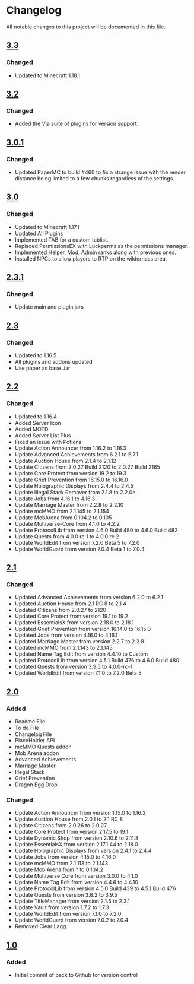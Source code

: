 # Changelog
All notable changes to this project will be documented in this file.

## [3.3]

### Changed
- Updated to Minecraft 1.18.1

## [3.2]

### Changed
- Added the Via suite of plugins for version support.

## [3.0.1]

### Changed
- Updated PaperMC to build #460 to fix a strange issue with the render distance being limited to a few chunks regardless of the settings.

## [3.0]

### Changed
- Updated to Minecraft 1.17.1
- Updated All Plugins
- Implemented TAB for a custom tablist.
- Replaced PermissionsEX with Luckperms as the permissions manager.
- Implemented Helper, Mod, Admin ranks along with previous ones.
- Installed NPCs to allow players to RTP on the wilderness area. 

## [2.3.1]

### Changed
- Update main and plugin jars

## [2.3]

### Changed
- Updated to 1.16.5
- All plugins and addons updated
- Use paper as base Jar

## [2.2]

### Changed
- Updated to 1.16.4
- Added Server Icon
- Added MOTD
- Added Server List Plus
- Fixed an issue with Potions
- Update Action Announcer from 1.16.2 to 1.16.3
- Update Advanced Achievements from 6.2.1 to 6.7.1
- Update Auction House from 2.1.4 to 2.1.12
- Update Citizens from 2.0.27 Build 2120 to 2.0.27 Build 2165
- Update Core Protect from version 19.2 to 19.3
- Update Grief Prevention from 16.15.0 to 16.16.0
- Update Holographic Displays from 2.4.4 to 2.4.5
- Update Illegal Stack Remover from 2.1.8 to 2.2.0e
- Update Jobs from 4.16.1 to 4.16.3
- Update Marriage Master from 2.2.8 to 2.2.10
- Update mcMMO from 2.1.145 to 2.1.154
- Update MobArena from 0.104.2 to 0.105
- Update Multiverse-Core from 4.1.0 to 4.2.2
- Update ProtocolLib from version 4.6.0 Build 480 to 4.6.0 Build 482
- Update Quests from 4.0.0 rc 1 to 4.0.0 rc 2
- Update WorldEdit from version 7.2.0 Beta 5 to 7.2.0
- Update WorldGuard from version 7.0.4 Beta 1 to 7.0.4

## [2.1]

### Changed
- Updated Advanced Achievements from version 6.2.0 to 6.2.1
- Updated Auction House from 2.1 RC 8 to 2.1.4
- Updated Citizens from 2.0.27 to 2120
- Updated Core Protect from version 19.1 to 19.2
- Updated EssentialsX from version 2.18.0 to 2.18.1
- Updated Grief Prevention from version 16.14.0 to 16.15.0
- Updated Jobs from version 4.16.0 to 4.16.1
- Updated Marriage Master from version 2.2.7 to 2.2.8
- Updated mcMMO from 2.1.143 to 2.1.145
- Updated Name Tag Edit from version 4.4.10 to Custom
- Updated ProtocolLib from version 4.5.1 Build 476 to 4.6.0 Build 480
- Updated Quests from version 3.9.5 to 4.0.0-rc-1
- Updated WorldEdit from version 7.1.0 to 7.2.0 Beta 5


## [2.0]

### Added
- Readme File
- To do File
- Changelog File
- PlaceHolder API
- mcMMO Quests addon
- Mob Arena addon
- Advanced Achievements
- Marriage Master
- Illegal Stack
- Grief Prevention
- Dragon Egg Drop

### Changed
- Update Action Announcer from version 1.15.0 to 1.16.2
- Update Auction House from 2.0.1 to 2.1 RC 8
- Update Citizens from 2.0.26 to 2.0.27 
- Update Core Protect from version 2.17.5 to 19.1
- Update Dynamic Shop from version 2.10.6 to 2.11.8
- Update EssentialsX from version 2.17.1.44 to 2.18.0
- Update Holographic Displays from version 2.4.1 to 2.4.4
- Update Jobs from version 4.15.0 to 4.16.0
- Update mcMMO from 2.1.113 to 2.1.143
- Update Mob Arena from ? to 0.104.2
- Update Multiverse Core from version 3.0.0 to 4.1.0
- Update Name Tag Edit from version 4.4.6 to 4.4.10
- Update ProtocolLib from version 4.5.0 Build 439 to 4.5.1 Build 476
- Update Quests from version 3.8.2 to 3.9.5
- Update TitleManager from version 2.1.5 to 2.3.1
- Update Vault from version 1.7.2 to 1.7.3
- Update WorldEdit from version 7.1.0 to 7.2.0
- Update WorldGuard from version 7.0.2 to 7.0.4
- Removed Clear Lagg

## [1.0]

### Added
- Initial commit of pack to Github for version control

[3.3]: https://github.com/apexhosting/mcMMO/releases/tag/3.3
[3.2]: https://github.com/apexhosting/mcMMO/releases/tag/3.2
[3.0.1]: https://github.com/apexhosting/mcMMO/releases/tag/3.0.1
[3.0]: https://github.com/apexhosting/mcMMO/releases/tag/3.0
[2.3.1]: https://github.com/apexhosting/mcMMO/releases/tag/2.3.1
[2.3]: https://github.com/apexhosting/mcMMO/releases/tag/2.3
[2.2]: https://github.com/apexhosting/mcMMO/releases/tag/2.2
[2.1]: https://github.com/apexhosting/mcMMO/releases/tag/2.1
[2.0]: https://github.com/apexhosting/mcMMO/releases/tag/2.0
[1.0]: https://github.com/apexhosting/mcMMO/releases/tag/1.0